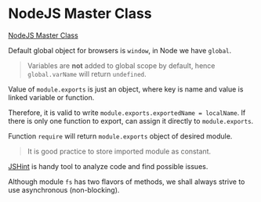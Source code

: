 # NodeJS Master Class
[NodeJS Master Class](https://www.udemy.com/nodejs-master-class/)

Default global object for browsers is `window`, in Node we have `global`.

> Variables are **not** added to global scope by default, hence `global.varName` will return `undefined`.

Value of `module.exports` is just an object, where key is name and value is linked variable or function. 

Therefore, it is valid to write `module.exports.exportedName = localName`. If there is only one function to export, can assign it directly to `module.exports`. 

Function `require` will return `module.exports` object of desired module.

> It is good practice to store imported module as constant.

[JSHint](https://jshint.com) is handy tool to analyze code and find possible issues.

Although module `fs` has two flavors of methods, we shall always strive to use asynchronous (non-blocking).